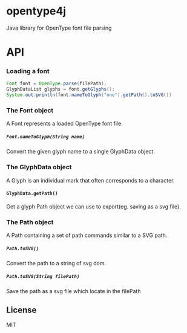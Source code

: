 # opentype4j
Java library for OpenType font file parsing

API
===
### Loading a font
```java
Font font = OpenType.parse(filePath);
GlyphDataList glyphs = font.getGlyphs();
System.out.println(font.nameToGlyph("one").getPath().toSVG())
```

### The Font object
A Font represents a loaded OpenType font file. 
##### `Font.nameToGlyph(String name)`
Convert the given glyph name to a single GlyphData object.

### The GlyphData object
A Glyph is an individual mark that often corresponds to a character. 
#### `GlyphData.getPath()`
Get a glyph Path object we can use to export(eg. saving as a svg file).

### The Path object
A Path containing a set of path commands similar to a SVG path.
##### `Path.toSVG()`
Convert the path to a string of svg dom.

##### `Path.toSVG(String filePath)`
Save the path as a svg file which locate in the filePath

## License

MIT
